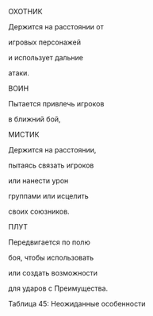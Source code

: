 ОХОТНИК

Держится на расстоянии от

игровых персонажей

и использует дальние

атаки.

ВОИН

Пытается привлечь игроков

в ближний бой,

МИСТИК

Держится на расстоянии,

пытаясь связать игроков

или нанести урон

группами или исцелить

своих союзников.

ПЛУТ

Передвигается по полю

боя, чтобы использовать

или создать возможности

для ударов с Преимущества.

Таблица 45: Неожиданные особенности